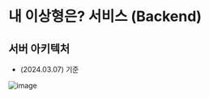 # 내 이상형은? 서비스 (Backend)

## 서버 아키텍처
- (2024.03.07) 기준

![image](https://github.com/my-dream-partner/back/assets/103405457/6010727e-b70a-48f1-948d-9a5f052a50dd)
